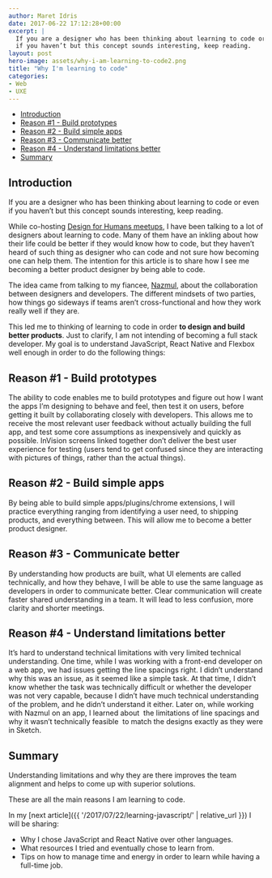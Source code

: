 ```yaml
---
author: Maret Idris
date: 2017-06-22 17:12:28+00:00
excerpt: |
  If you are a designer who has been thinking about learning to code or even
  if you haven’t but this concept sounds interesting, keep reading.
layout: post
hero-image: assets/why-i-am-learning-to-code2.png
title: "Why I'm learning to code"
categories:
- Web
- UXE
---
```


<!-- START doctoc generated TOC please keep comment here to allow auto update -->
<!-- DON'T EDIT THIS SECTION, INSTEAD RE-RUN doctoc TO UPDATE -->


- [Introduction](#introduction)
- [Reason #1 - Build prototypes](#reason-1---build-prototypes)
- [Reason #2 - Build simple apps](#reason-2---build-simple-apps)
- [Reason #3 - Communicate better](#reason-3---communicate-better)
- [Reason #4 - Understand limitations better](#reason-4---understand-limitations-better)
- [Summary](#summary)

<!-- END doctoc generated TOC please keep comment here to allow auto update -->

## Introduction
If you are a designer who has been thinking about learning to code or even if you haven’t but this concept sounds interesting, keep reading. 

While co-hosting [Design for Humans meetups](http://bit.ly/2rRvdr7), I have been talking to a lot of designers about learning to code. Many of them have an inkling about how their life could be better if they would know how to code, but they haven’t heard of such thing as designer who can code and not sure how becoming one can help them. The intention for this article is to share how I see me becoming a better product designer by being able to code.

The idea came from talking to my fiancee, [Nazmul](https://developerlife.com/about-me/), about the collaboration between designers and developers. The different mindsets of two parties, how things go sideways if teams aren’t cross-functional and how they work really well if they are. 

This led me to thinking of learning to code in order **to design and build better products**. Just to clarify, I am not intending of becoming a full stack developer. My goal is to understand JavaScript, React Native and Flexbox well enough in order to do the following things:

## Reason #1 - Build prototypes

The ability to code enables me to build prototypes and figure out how I want the apps I’m designing to behave and feel, then test it on users, before getting it built by collaborating closely with developers. This allows me to receive the most relevant user feedback without actually building the full app, and test some core assumptions as inexpensively and quickly as possible. InVision screens linked together don’t deliver the best user experience for testing (users tend to get confused since they are interacting with pictures of things, rather than the actual things).

## Reason #2 - Build simple apps

By being able to build simple apps/plugins/chrome extensions, I will practice everything ranging from identifying a user need, to shipping products, and everything between. This will allow me to become a better product designer. 

## Reason #3 - Communicate better

By understanding how products are built, what UI elements are called technically, and how they behave, I will be able to use the same language as developers in order to communicate better. Clear communication will create faster shared understanding in a team. It will lead to less confusion, more clarity and shorter meetings.

## Reason #4 - Understand limitations better

It’s hard to understand technical limitations with very limited technical understanding. One time, while I was working with a front-end developer on a web app, we had issues getting the line spacings right. I didn’t understand why this was an issue, as it seemed like a simple task. At that time, I didn’t know whether the task was technically difficult or whether the developer was not very capable, because I didn’t have much technical understanding of the problem, and he didn’t understand it either. Later on, while working with Nazmul on an app, I learned about  the limitations of line spacings and why it wasn’t technically feasible  to match the designs exactly as they were in Sketch. 

## Summary
Understanding limitations and why they are there improves the team alignment and helps to come up with superior solutions.

These are all the main reasons I am learning to code.

In my [next article]({{ '/2017/07/22/learning-javascript/' | relative_url }}) I will be sharing:

  * Why I chose JavaScript and React Native over other languages.
  * What resources I tried and eventually chose to learn from.
  * Tips on how to manage time and energy in order to learn while having a full-time job.



